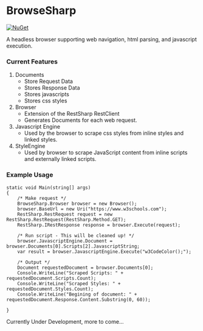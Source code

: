 # BrowseSharp
[![NuGet](https://img.shields.io/nuget/v/BrowseSharp.svg)](https://www.nuget.org/packages/BrowseSharp)

A headless browser supporting web navigation, html parsing, and javascript execution.

### Current Features
1. Documents
	* Store Request Data
	* Stores Response Data
	* Stores javascripts
	* Stores css styles
2. Browser
	* Extension of the RestSharp RestClient
	* Generates Documents for each web request.
3. Javascript Engine
	* Used by the browser to scrape css styles from inline styles and linked styles.
4. StyleEngine
 	* Used by browser to scrape JavaScript content from inline scripts and externally linked scripts.

### Example Usage
```
static void Main(string[] args)
{
	/* Make request */
    BrowseSharp.Browser browser = new Browser();
    browser.BaseUrl = new Uri("https://www.w3schools.com");
    RestSharp.RestRequest request = new RestSharp.RestRequest(RestSharp.Method.GET);
    RestSharp.IRestResponse response = browser.Execute(request);

    /* Run script - This will be cleaned up! */
    browser.JavascriptEngine.Document = browser.Documents[0].Scripts[2].JavascriptString;
    var result = browser.JavascriptEngine.Execute("w3CodeColor();");

    /* Output */
    Document requestedDocument = browser.Documents[0];
    Console.WriteLine("Scraped Scripts: " + requestedDocument.Scripts.Count);
    Console.WriteLine("Scraped Styles: " + requestedDocument.Styles.Count);
    Console.WriteLine("Begining of document: " + requestedDocument.Response.Content.Substring(0, 60));

}
```
Currently Under Development, more to come...

